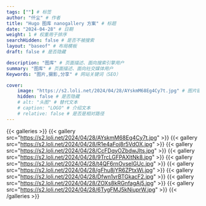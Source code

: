 ```yaml
---
tags: [""] # 标签
author: "仟尘" # 作者
title: "Hugo 图库 nanogallery 方案" # 标题
date: "2024-04-28" # 日期
weight: 1 # 权重用于排序
searchHidden: false # 是否不被搜索
layout: "baseof" # 布局模板
draft: false # 是否隐藏

description: "图库" # 页面描述、面向搜索引擎用户
summary: "图库" # 页面描述、面向社交媒体用户
Keywords: "图片,摄影,分享" # 网站关键词（SEO）

cover:
    image: "https://s2.loli.net/2024/04/28/AYskmM68Eg4Cy7t.jpg" # 图片链接
    hidden: false # 是否隐藏
    # alt: "头图" # 替代文本
    # caption: "LOGO" # 介绍文本
    # relative: false # 是否是相对路径
---
```

{{< galleries >}}
{{< gallery src="https://s2.loli.net/2024/04/28/AYskmM68Eg4Cy7t.jpg" >}}
{{< gallery src="https://s2.loli.net/2024/04/28/R1e4aFoj8r5VdOX.jpg" >}}
{{< gallery src="https://s2.loli.net/2024/04/28/CcFDqyOZbdwJlts.jpg" >}}
{{< gallery src="https://s2.loli.net/2024/04/28/9TrcLGFPAXltNk8.jpg" >}}
{{< gallery src="https://s2.loli.net/2024/04/28/t4QF6rnOvseIGUc.jpg" >}}
{{< gallery src="https://s2.loli.net/2024/04/28/gFhu8jYR6ZPtxWi.jpg" >}}
{{< gallery src="https://s2.loli.net/2024/04/28/Dfwn1yrBTGkacF2.jpg" >}}
{{< gallery src="https://s2.loli.net/2024/04/28/ZOXs8kRGnfagAj5.jpg" >}}
{{< gallery src="https://s2.loli.net/2024/04/28/6TygFMJ5kNiuprW.jpg" >}}
{{< /galleries >}}